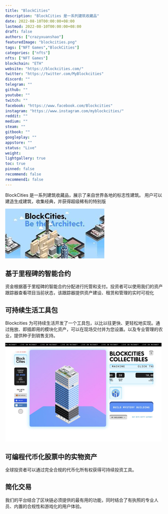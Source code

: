 ```yaml
---
title: "BlockCities"
description: "BlockCities 是一系列建筑收藏品"
date: 2022-08-10T00:00:00+08:00
lastmod: 2022-08-10T00:00:00+08:00
draft: false
authors: ["crazyxuanshao"]
featuredImage: "blockcities.png"
tags: ["NFT Games","BlockCities"]
categories: ["nfts"]
nfts: ["NFT Games"]
blockchain: "ETH"
website: "https://blockcities.com/"
twitter: "https://twitter.com/MyBlockcities"
discord: ""
telegram: ""
github: ""
youtube: ""
twitch: ""
facebook: "https://www.facebook.com/Blockcities"
instagram: "https://www.instagram.com/myblockcities/"
reddit: ""
medium: ""
steam: ""
gitbook: ""
googleplay: ""
appstore: ""
status: "Live"
weight: 
lightgallery: true
toc: true
pinned: false
recommend: false
recommend1: false
---
```

BlockCities 是一系列建筑收藏品，展示了来自世界各地的标志性建筑。 用户可以建造生成建筑，收集经典，并获得超级稀有的特别版

![dsanin](dsanin.png)



## 基于里程碑的智能合约

资金根据基于里程碑的智能合约分配进行托管和支付。投资者可以使用我们的资产跟踪器查看项目当前状态，该跟踪器提供资产建设、租赁和管理的实时可视化

## 可持续生活工具包

Blockcities 为可持续生活开发了一个工具包，以比以往更快、更轻松地实现。通过拖放、即插即用的模块化资产，可以在现场交付并为您设置。以及专业管理的农业，提供种子到销售支持。

![idsna](idsna.png)

## 可编程代币化股票中的实物资产

全球投资者可以通过完全合规的代币化所有权获得可持续投资工具。

## 简化交易

我们的平台结合了区块链必须提供的最有用的功能，同时结合了有执照的专业人员、内置的合规性和游戏化的用户体验。 